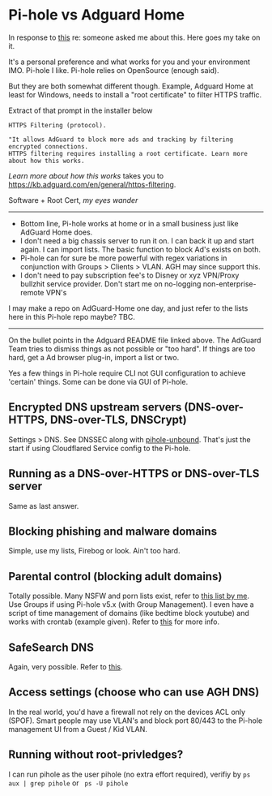 
# Pi-hole vs Adguard Home

In response to [this](https://github.com/AdguardTeam/AdGuardHome/blob/master/README.md#how-does-adguard-home-compare-to-pi-hole) re: someone asked me about this. Here goes my take on it.

It's a personal preference and what works for you and your environment IMO. Pi-hole I like. Pi-hole relies on OpenSource (enough said).

But they are both somewhat different though. Example, Adguard Home at least for Windows, needs to install a "root certificate" to filter HTTPS traffic.

Extract of that prompt in the installer below

```
HTTPS Filtering (protocol).

"It allows AdGuard to block more ads and tracking by filtering encrypted connections.
HTTPS filtering requires installing a root certificate. Learn more about how this works.
```

*Learn more about how this works* takes you to https://kb.adguard.com/en/general/https-filtering.

Software + Root Cert, *my eyes wander*

----

* Bottom line, Pi-hole works at home or in a small business just like AdGuard Home does. 
* I don't need a big chassis server to run it on. I can back it up and start again. I can import lists. The basic function to block Ad's exists on both.
* Pi-hole can for sure be more powerful with regex variations in conjunction with Groups > Clients > VLAN. AGH may since support this.
* I don't need to pay subscription fee's to Disney or xyz VPN/Proxy bullzhit service provider. Don't start me on no-logging non-enterprise-remote VPN's

I may make a repo on AdGuard-Home one day, and just refer to the lists here in this Pi-hole repo maybe? TBC.

----


On the bullet points in the Adguard README file linked above. The AdGuard Team tries to dismiss things as not possible or "too hard". 
If things are too hard, get a Ad<blocker-insert-name-here> browser plug-in, import a list or two. 

Yes a few things in Pi-hole require CLI not GUI configuration to achieve 'certain' things. Some can be done via GUI of Pi-hole.


## Encrypted DNS upstream servers (DNS-over-HTTPS, DNS-over-TLS, DNSCrypt)
Settings > DNS. See DNSSEC along with [pihole-unbound](https://docs.pi-hole.net/guides/dns/unbound/). 
That's just the start if using Cloudflared Service config to the Pi-hole.

## Running as a DNS-over-HTTPS or DNS-over-TLS server
Same as last answer.

## Blocking phishing and malware domains
Simple, use my lists, Firebog or look. Ain't too hard.

## Parental control (blocking adult domains)
Totally possible. Many NSFW and porn lists exist, refer to [this list by me](https://github.com/lwsnz/pihole/blob/main/lists/porn-multi-lists-combo.txt). 
Use Groups if using Pi-hole v5.x (with Group Management). 
I even have a script of time management of domains (like bedtime block youtube) and works with crontab (example given). Refer to [this](https://github.com/lwsnz/pihole/tree/main/time-restrict-block-by-group) for more info.

## SafeSearch DNS
Again, very possible. Refer to [this](https://github.com/lwsnz/pihole/tree/main/safesearch-dns).

## Access settings (choose who can use AGH DNS)
In the real world, you'd have a firewall not rely on the devices ACL only (SPOF). Smart people may use VLAN's and block port 80/443 to the Pi-hole management UI from a Guest / Kid VLAN.

## Running without root-privledges?
I can run pihole as the user pihole (no extra effort required), verifiy by ```ps aux | grep pihole``` or ``` ps -U pihole```

 
